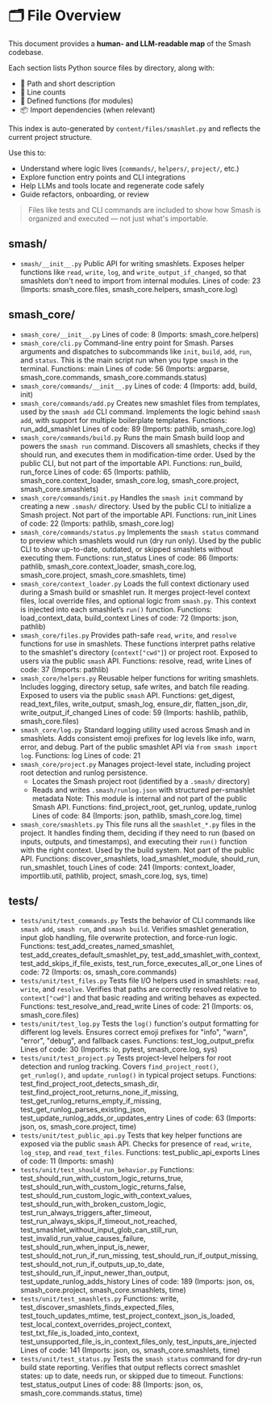 # 🗂 File Overview

This document provides a **human- and LLM-readable map** of the Smash codebase.

Each section lists Python source files by directory, along with:

- 🧾 Path and short description
- 🧮 Line counts
- 🔧 Defined functions (for modules)
- 📦 Import dependencies (when relevant)

This index is auto-generated by `content/files/smashlet.py` and reflects the current project structure.

Use this to:

- Understand where logic lives (`commands/`, `helpers/`, `project/`, etc.)
- Explore function entry points and CLI integrations
- Help LLMs and tools locate and regenerate code safely
- Guide refactors, onboarding, or review

> Files like tests and CLI commands are included to show how Smash is organized and executed — not just what's importable.

## smash/
- `smash/__init__.py`
    Public API for writing smashlets.
    Exposes helper functions like `read`, `write`, `log`, and `write_output_if_changed`,
    so that smashlets don't need to import from internal modules.
     Lines of code: 23
     (Imports: smash_core.files, smash_core.helpers, smash_core.log)

## smash_core/
- `smash_core/__init__.py`
     Lines of code: 8
     (Imports: smash_core.helpers)
- `smash_core/cli.py`
    Command-line entry point for Smash.
    Parses arguments and dispatches to subcommands like `init`, `build`, `add`, `run`, and `status`.
    This is the main script run when you type `smash` in the terminal.
     Functions: main
     Lines of code: 56
     (Imports: argparse, smash_core.commands, smash_core.commands.status)
- `smash_core/commands/__init__.py`
     Lines of code: 4
     (Imports: add, build, init)
- `smash_core/commands/add.py`
    Creates new smashlet files from templates, used by the `smash add` CLI command.
    Implements the logic behind `smash add`, with support for multiple boilerplate templates.
     Functions: run_add_smashlet
     Lines of code: 89
     (Imports: pathlib, smash_core.log)
- `smash_core/commands/build.py`
    Runs the main Smash build loop and powers the `smash run` command.
    Discovers all smashlets, checks if they should run, and executes them in modification-time order.
    Used by the public CLI, but not part of the importable API.
     Functions: run_build, run_force
     Lines of code: 65
     (Imports: pathlib, smash_core.context_loader, smash_core.log, smash_core.project, smash_core.smashlets)
- `smash_core/commands/init.py`
    Handles the `smash init` command by creating a new `.smash/` directory.
    Used by the public CLI to initialize a Smash project. Not part of the importable API.
     Functions: run_init
     Lines of code: 22
     (Imports: pathlib, smash_core.log)
- `smash_core/commands/status.py`
    Implements the `smash status` command to preview which smashlets would run (dry run only).
    Used by the public CLI to show up-to-date, outdated, or skipped smashlets without executing them.
     Functions: run_status
     Lines of code: 86
     (Imports: pathlib, smash_core.context_loader, smash_core.log, smash_core.project, smash_core.smashlets, time)
- `smash_core/context_loader.py`
    Loads the full context dictionary used during a Smash build or smashlet run.
    It merges project-level context files, local override files, and optional logic from `smash.py`.
    This context is injected into each smashlet’s `run()` function.
     Functions: load_context_data, build_context
     Lines of code: 72
     (Imports: json, pathlib)
- `smash_core/files.py`
    Provides path-safe `read`, `write`, and `resolve` functions for use in smashlets.
    These functions interpret paths relative to the smashlet's directory (`context["cwd"]`) or project root.
    Exposed to users via the public `smash` API.
     Functions: resolve, read, write
     Lines of code: 37
     (Imports: pathlib)
- `smash_core/helpers.py`
    Reusable helper functions for writing smashlets.
    Includes logging, directory setup, safe writes, and batch file reading.
    Exposed to users via the public `smash` API.
     Functions: get_digest, read_text_files, write_output, smash_log, ensure_dir, flatten_json_dir, write_output_if_changed
     Lines of code: 59
     (Imports: hashlib, pathlib, smash_core.files)
- `smash_core/log.py`
    Standard logging utility used across Smash and in smashlets.
    Adds consistent emoji prefixes for log levels like info, warn, error, and debug.
    Part of the public smashlet API via `from smash import log`.
     Functions: log
     Lines of code: 21
- `smash_core/project.py`
    Manages project-level state, including project root detection and runlog persistence.
    - Locates the Smash project root (identified by a `.smash/` directory)
    - Reads and writes `.smash/runlog.json` with structured per-smashlet metadata
    Note: This module is internal and not part of the public Smash API.
     Functions: find_project_root, get_runlog, update_runlog
     Lines of code: 84
     (Imports: json, pathlib, smash_core.log, time)
- `smash_core/smashlets.py`
    This file runs all the `smashlet_*.py` files in the project.
    It handles finding them, deciding if they need to run (based on inputs, outputs, and timestamps),
    and executing their `run()` function with the right context.
    Used by the build system. Not part of the public API.
     Functions: discover_smashlets, load_smashlet_module, should_run, run_smashlet, touch
     Lines of code: 241
     (Imports: context_loader, importlib.util, pathlib, project, smash_core.log, sys, time)

## tests/
- `tests/unit/test_commands.py`
    Tests the behavior of CLI commands like `smash add`, `smash run`, and `smash build`.
    Verifies smashlet generation, input glob handling, file overwrite protection, and force-run logic.
     Functions: test_add_creates_named_smashlet, test_add_creates_default_smashlet_py, test_add_smashlet_with_context, test_add_skips_if_file_exists, test_run_force_executes_all_or_one
     Lines of code: 72
     (Imports: os, smash_core.commands)
- `tests/unit/test_files.py`
    Tests file I/O helpers used in smashlets: `read`, `write`, and `resolve`.
    Verifies that paths are correctly resolved relative to `context["cwd"]`
    and that basic reading and writing behaves as expected.
     Functions: test_resolve_and_read_write
     Lines of code: 21
     (Imports: os, smash_core.files)
- `tests/unit/test_log.py`
    Tests the `log()` function's output formatting for different log levels.
    Ensures correct emoji prefixes for "info", "warn", "error", "debug", and fallback cases.
     Functions: test_log_output_prefix
     Lines of code: 30
     (Imports: io, pytest, smash_core.log, sys)
- `tests/unit/test_project.py`
    Tests project-level helpers for root detection and runlog tracking.
    Covers `find_project_root()`, `get_runlog()`, and `update_runlog()` in typical project setups.
     Functions: test_find_project_root_detects_smash_dir, test_find_project_root_returns_none_if_missing, test_get_runlog_returns_empty_if_missing, test_get_runlog_parses_existing_json, test_update_runlog_adds_or_updates_entry
     Lines of code: 63
     (Imports: json, os, smash_core.project, time)
- `tests/unit/test_public_api.py`
    Tests that key helper functions are exposed via the public `smash` API.
    Checks for presence of `read`, `write`, `log_step`, and `read_text_files`.
     Functions: test_public_api_exports
     Lines of code: 11
     (Imports: smash)
- `tests/unit/test_should_run_behavior.py`
     Functions: test_should_run_with_custom_logic_returns_true, test_should_run_with_custom_logic_returns_false, test_should_run_custom_logic_with_context_values, test_should_run_with_broken_custom_logic, test_run_always_triggers_after_timeout, test_run_always_skips_if_timeout_not_reached, test_smashlet_without_input_glob_can_still_run, test_invalid_run_value_causes_failure, test_should_run_when_input_is_newer, test_should_not_run_if_run_missing, test_should_run_if_output_missing, test_should_not_run_if_outputs_up_to_date, test_should_run_if_input_newer_than_output, test_update_runlog_adds_history
     Lines of code: 189
     (Imports: json, os, smash_core.project, smash_core.smashlets, time)
- `tests/unit/test_smashlets.py`
     Functions: write, test_discover_smashlets_finds_expected_files, test_touch_updates_mtime, test_project_context_json_is_loaded, test_local_context_overrides_project_context, test_txt_file_is_loaded_into_context, test_unsupported_file_is_in_context_files_only, test_inputs_are_injected
     Lines of code: 141
     (Imports: json, os, smash_core.smashlets, time)
- `tests/unit/test_status.py`
    Tests the `smash status` command for dry-run build state reporting.
    Verifies that output reflects correct smashlet states: up to date, needs run, or skipped due to timeout.
     Functions: test_status_output
     Lines of code: 88
     (Imports: json, os, smash_core.commands.status, time)
